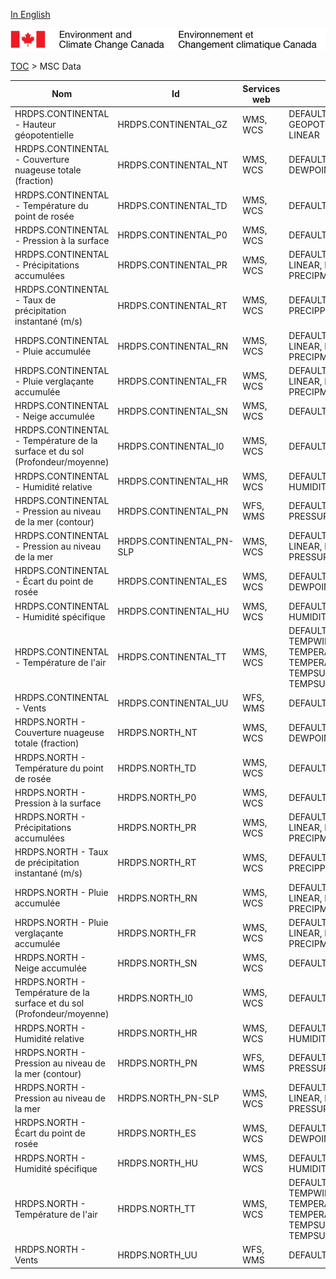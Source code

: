 [In English](geomet-hrdps_en.md)

![ECCC logo](../../img_eccc-logo.png)

[TOC](../geomet-hrdps_fr.md) > MSC Data


Nom                                                                          | Id                       | Services web | Styles                                                                                    
-----------------------------------------------------------------------------|--------------------------|--------------|-------------------------------------------------------------------------------------------
HRDPS.CONTINENTAL - Hauteur géopotentielle                                   | HRDPS.CONTINENTAL_GZ     | WMS, WCS     | DEFAULT: GEOPOTENTIELHEIGHT-LINEAR                                                        
HRDPS.CONTINENTAL - Couverture nuageuse totale (fraction)                    | HRDPS.CONTINENTAL_NT     | WMS, WCS     | DEFAULT: DEWPOINTDEP                                                                      
HRDPS.CONTINENTAL - Température du point de rosée                            | HRDPS.CONTINENTAL_TD     | WMS, WCS     | DEFAULT: DEWPOINT                                                                         
HRDPS.CONTINENTAL - Pression à la surface                                    | HRDPS.CONTINENTAL_P0     | WMS, WCS     | DEFAULT: PRESSURE                                                                         
HRDPS.CONTINENTAL - Précipitations accumulées                                | HRDPS.CONTINENTAL_PR     | WMS, WCS     | DEFAULT: CAPA24-LINEAR, PRECIPMM, PRECIPMM-LINEAR                                         
HRDPS.CONTINENTAL - Taux de précipitation instantané (m/s)                   | HRDPS.CONTINENTAL_RT     | WMS, WCS     | DEFAULT: PRECIPPRTMMH                                                                     
HRDPS.CONTINENTAL - Pluie accumulée                                          | HRDPS.CONTINENTAL_RN     | WMS, WCS     | DEFAULT: CAPA24-LINEAR, PRECIPMM, PRECIPMM-LINEAR                                         
HRDPS.CONTINENTAL - Pluie verglaçante accumulée                              | HRDPS.CONTINENTAL_FR     | WMS, WCS     | DEFAULT: CAPA24-LINEAR, PRECIPMM, PRECIPMM-LINEAR                                         
HRDPS.CONTINENTAL - Neige accumulée                                          | HRDPS.CONTINENTAL_SN     | WMS, WCS     | DEFAULT: PRECIPSNOW                                                                       
HRDPS.CONTINENTAL - Température de la surface et du sol (Profondeur/moyenne) | HRDPS.CONTINENTAL_I0     | WMS, WCS     | DEFAULT: TEMPSOIL                                                                         
HRDPS.CONTINENTAL - Humidité relative                                        | HRDPS.CONTINENTAL_HR     | WMS, WCS     | DEFAULT: HUMIDITYREL-LINEAR                                                               
HRDPS.CONTINENTAL - Pression au niveau de la mer (contour)                   | HRDPS.CONTINENTAL_PN     | WFS, WMS     | DEFAULT: PRESSURE4_LINE                                                                   
HRDPS.CONTINENTAL - Pression au niveau de la mer                             | HRDPS.CONTINENTAL_PN-SLP | WMS, WCS     | DEFAULT: PRESSURE4-LINEAR, PRESSURE4, PRESSURESEAHIGH                                     
HRDPS.CONTINENTAL - Écart du point de rosée                                  | HRDPS.CONTINENTAL_ES     | WMS, WCS     | DEFAULT: DEWPOINTDEP                                                                      
HRDPS.CONTINENTAL - Humidité spécifique                                      | HRDPS.CONTINENTAL_HU     | WMS, WCS     | DEFAULT: HUMIDITYSPEC                                                                     
HRDPS.CONTINENTAL - Température de l'air                                     | HRDPS.CONTINENTAL_TT     | WMS, WCS     | DEFAULT: TEMPWINTER-LINEAR, TEMPERATURE, TEMPERATURE-LINEAR, TEMPSUMMER, TEMPSUMMER-LINEAR
HRDPS.CONTINENTAL - Vents                                                    | HRDPS.CONTINENTAL_UU     | WFS, WMS     | DEFAULT: WINDARROW                                                                        
HRDPS.NORTH - Couverture nuageuse totale (fraction)                          | HRDPS.NORTH_NT           | WMS, WCS     | DEFAULT: DEWPOINTDEP                                                                      
HRDPS.NORTH - Température du point de rosée                                  | HRDPS.NORTH_TD           | WMS, WCS     | DEFAULT: DEWPOINT                                                                         
HRDPS.NORTH - Pression à la surface                                          | HRDPS.NORTH_P0           | WMS, WCS     | DEFAULT: PRESSURE                                                                         
HRDPS.NORTH - Précipitations accumulées                                      | HRDPS.NORTH_PR           | WMS, WCS     | DEFAULT: CAPA24-LINEAR, PRECIPMM, PRECIPMM-LINEAR                                         
HRDPS.NORTH - Taux de précipitation instantané (m/s)                         | HRDPS.NORTH_RT           | WMS, WCS     | DEFAULT: PRECIPPRTMMH                                                                     
HRDPS.NORTH - Pluie accumulée                                                | HRDPS.NORTH_RN           | WMS, WCS     | DEFAULT: CAPA24-LINEAR, PRECIPMM, PRECIPMM-LINEAR                                         
HRDPS.NORTH - Pluie verglaçante accumulée                                    | HRDPS.NORTH_FR           | WMS, WCS     | DEFAULT: CAPA24-LINEAR, PRECIPMM, PRECIPMM-LINEAR                                         
HRDPS.NORTH - Neige accumulée                                                | HRDPS.NORTH_SN           | WMS, WCS     | DEFAULT: PRECIPSNOW                                                                       
HRDPS.NORTH - Température de la surface et du sol (Profondeur/moyenne)       | HRDPS.NORTH_I0           | WMS, WCS     | DEFAULT: TEMPSOIL                                                                         
HRDPS.NORTH - Humidité relative                                              | HRDPS.NORTH_HR           | WMS, WCS     | DEFAULT: HUMIDITYREL-LINEAR                                                               
HRDPS.NORTH - Pression au niveau de la mer (contour)                         | HRDPS.NORTH_PN           | WFS, WMS     | DEFAULT: PRESSURE4_LINE                                                                   
HRDPS.NORTH - Pression au niveau de la mer                                   | HRDPS.NORTH_PN-SLP       | WMS, WCS     | DEFAULT: PRESSURE4-LINEAR, PRESSURE4, PRESSURESEAHIGH                                     
HRDPS.NORTH - Écart du point de rosée                                        | HRDPS.NORTH_ES           | WMS, WCS     | DEFAULT: DEWPOINTDEP                                                                      
HRDPS.NORTH - Humidité spécifique                                            | HRDPS.NORTH_HU           | WMS, WCS     | DEFAULT: HUMIDITYSPEC                                                                     
HRDPS.NORTH - Température de l'air                                           | HRDPS.NORTH_TT           | WMS, WCS     | DEFAULT: TEMPWINTER-LINEAR, TEMPERATURE, TEMPERATURE-LINEAR, TEMPSUMMER, TEMPSUMMER-LINEAR
HRDPS.NORTH - Vents                                                          | HRDPS.NORTH_UU           | WFS, WMS     | DEFAULT: WINDARROW                                                                        

